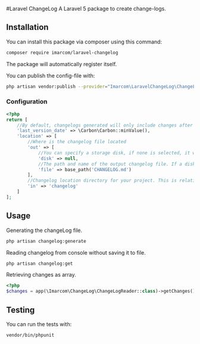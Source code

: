 #Laravel ChangeLog
A Laravel 5 package to create change-logs.

## Installation

You can install this package via composer using this command:

```bash
composer require imarcom/laravel-changelog
```

The package will automatically register itself.

You can publish the config-file with:

```bash
php artisan vendor:publish --provider="Imarcom\LaravelChangeLog\ChangeLogServiceProvider"
```

### Configuration

```php
<?php
return [
    //By default, changelogs generated will only include changes after this date.
    'last_version_date' => \Carbon\Carbon::minValue(), 
    'location' => [
        //Where is the changelog file located
        'out' => [
            //You can specify a storage disk, if none is selected, it will but put locally at the set path.
            'disk' => null,
            //The path and name of the output changelog file. If a disk is selected, this will be retrived on the disk.
            'file' => base_path('CHANGELOG.md')
        ],
        //Changelog location directory for your project. This is relative to the project's base path.
        'in' => 'changelog'
    ]
];
```

## Usage

Generating the changeLog file.

```bash
php artisan changelog:generate
```

Reading changelog from console without saving it to file.

```bash
php artisan changelog:get
```

Retrieving changes as array.

```php
<?php
$changes = app(\Imarcom\ChangeLog\ChangeLogReader::class)->getChanges();
```

## Testing

You can run the tests with:

```bash
vendor/bin/phpunit
```
